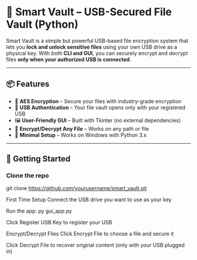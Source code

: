 # 🔐 Smart Vault – USB-Secured File Vault (Python)

Smart Vault is a simple but powerful USB-based file encryption system that lets you **lock and unlock sensitive files** using your own USB drive as a physical key. With both **CLI and GUI**, you can securely encrypt and decrypt files **only when your authorized USB is connected**.

---

## 📦 Features

- 🔐 **AES Encryption** – Secure your files with industry-grade encryption
- 🔑 **USB Authentication** – Your file vault opens only with your registered USB
- 🖼️ **User-Friendly GUI** – Built with Tkinter (no external dependencies)
- 📂 **Encrypt/Decrypt Any File** – Works on any path or file
- 🧰 **Minimal Setup** – Works on Windows with Python 3.x

---


## 🚀 Getting Started 

###  Clone the repo
git clone https://github.com/yourusername/smart_vault.git

First Time Setup
Connect the USB drive you want to use as your key

Run the app:
py gui_app.py

Click  Register USB Key to register your USB

 Encrypt/Decrypt Files
Click  Encrypt File to choose a file and secure it

Click  Decrypt File to recover original content (only with your USB plugged in)

